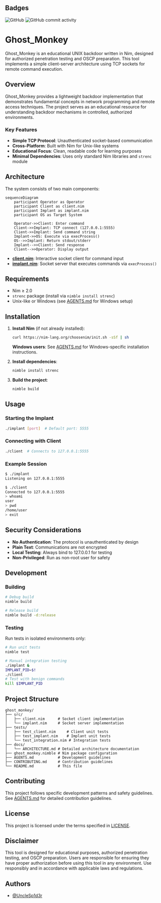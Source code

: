 ## Badges

![GitHub](https://img.shields.io/github/license/unclesp1d3r/ghost_monkey)
![GitHub commit activity](https://img.shields.io/github/commit-activity/m/unclesp1d3r/ghost_monkey)

# Ghost_Monkey

Ghost_Monkey is an educational UNIX backdoor written in Nim, designed for authorized penetration testing and OSCP preparation. This tool implements a simple client-server architecture using TCP sockets for remote command execution.

## Overview

Ghost_Monkey provides a lightweight backdoor implementation that demonstrates fundamental concepts in network programming and remote access techniques. The project serves as an educational resource for understanding backdoor mechanisms in controlled, authorized environments.

### Key Features

- **Simple TCP Protocol**: Unauthenticated socket-based communication
- **Cross-Platform**: Built with Nim for Unix-like systems
- **Educational Focus**: Clean, readable code for learning purposes
- **Minimal Dependencies**: Uses only standard Nim libraries and `strenc` module

## Architecture

The system consists of two main components:

```mermaid
sequenceDiagram
    participant Operator as Operator
    participant Client as client.nim
    participant Implant as implant.nim
    participant OS as Target System

    Operator->>Client: Enter command
    Client->>Implant: TCP connect (127.0.0.1:5555)
    Client->>Implant: Send command string
    Implant->>OS: Execute via execProcess()
    OS-->>Implant: Return stdout/stderr
    Implant-->>Client: Send response
    Client-->>Operator: Display output
```

- **[client.nim](client.nim)**: Interactive socket client for command input
- **[implant.nim](implant.nim)**: Socket server that executes commands via `execProcess()`

## Requirements

- Nim ≥ 2.0
- `strenc` package (install via `nimble install strenc`)
- Unix-like or Windows (see [AGENTS.md](AGENTS.md) for Windows setup)

## Installation

1. **Install Nim** (if not already installed):

   ```bash
   curl https://nim-lang.org/choosenim/init.sh -sSf | sh
   ```

   **Windows users**: See [AGENTS.md](AGENTS.md) for Windows-specific installation instructions.

2. **Install dependencies**:

   ```bash
   nimble install strenc
   ```

3. **Build the project**:

   ```bash
   nimble build
   ```

## Usage

### Starting the Implant

```bash
./implant [port]  # Default port: 5555
```

### Connecting with Client

```bash
./client  # Connects to 127.0.0.1:5555
```

### Example Session

```bash
$ ./implant
Listening on 127.0.0.1:5555

$ ./client
Connected to 127.0.0.1:5555
> whoami
user
> pwd
/home/user
> exit
```

## Security Considerations

- **No Authentication**: The protocol is unauthenticated by design
- **Plain Text**: Communications are not encrypted
- **Local Testing**: Always bind to 127.0.0.1 for testing
- **Non-Privileged**: Run as non-root user for safety

## Development

### Building

```bash
# Debug build
nimble build

# Release build
nimble build -d:release
```

### Testing

Run tests in isolated environments only:

```bash
# Run unit tests
nimble test

# Manual integration testing
./implant &
IMPLANT_PID=$!
./client
# Test with benign commands
kill $IMPLANT_PID
```

## Project Structure

```text
ghost_monkey/
├── src/
│   ├── client.nim      # Socket client implementation
│   └── implant.nim     # Socket server implementation
├── tests/
│   ├── test_client.nim     # Client unit tests
│   ├── test_implant.nim    # Implant unit tests
│   └── test_integration.nim # Integration tests
├── docs/
│   └── ARCHITECTURE.md # Detailed architecture documentation
├── ghost_monkey.nimble # Nim package configuration
├── AGENTS.md           # Development guidelines
├── CONTRIBUTING.md     # Contribution guidelines
└── README.md           # This file
```

## Contributing

This project follows specific development patterns and safety guidelines. See [AGENTS.md](AGENTS.md) for detailed contribution guidelines.

## License

This project is licensed under the terms specified in [LICENSE](LICENSE).

## Disclaimer

This tool is designed for educational purposes, authorized penetration testing, and OSCP preparation. Users are responsible for ensuring they have proper authorization before using this tool in any environment. Use responsibly and in accordance with applicable laws and regulations.

## Authors

- [@UncleSp1d3r](https://www.github.com/unclesp1d3r)

